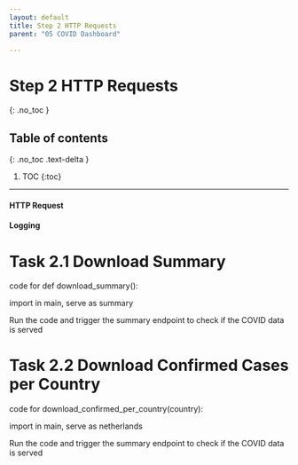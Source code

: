 ```yaml
---
layout: default
title: Step 2 HTTP Requests
parent: "05 COVID Dashboard"

---
```


# Step 2 HTTP Requests
{: .no_toc }

## Table of contents
{: .no_toc .text-delta }

1. TOC
{:toc}

---

#### HTTP Request

#### Logging



# Task 2.1 Download Summary

code for def download_summary():

import in main, serve as summary

Run the code and trigger the summary endpoint to check if the COVID data is served

# Task 2.2 Download Confirmed Cases per Country

code for download_confirmed_per_country(country):

import in main, serve as netherlands

Run the code and trigger the summary endpoint to check if the COVID data is served